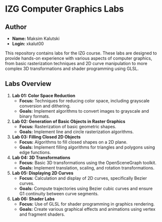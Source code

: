 # IZG Computer Graphics Labs

## Author

- **Name:** Maksim Kalutski
- **Login:** xkalut00

This repository contains labs for the IZG course. These labs are designed to provide hands-on experience with various
aspects of computer graphics, from basic rasterization techniques and 2D curve manipulation to more complex 3D
transformations and shader programming using GLSL.

## Labs Overview

1. **Lab 01: Color Space Reduction**
   - **Focus:** Techniques for reducing color space, including grayscale conversion and dithering.
   - **Goals:** Implement algorithms to convert images to grayscale and binary formats.
2. **Lab 02: Generation of Basic Objects in Raster Graphics**
   - **Focus:** Rasterization of basic geometric shapes.
   - **Goals:** Implement line and circle rasterization algorithms.
3. **Lab 03: Filling Closed 2D Objects**
   - **Focus:** Algorithms to fill closed shapes on a 2D plane.
   - **Goals:** Implement filling algorithms for triangles and polygons using edge functions.
4. **Lab 04: 3D Transformations**
   - **Focus:** Basic 3D transformations using the OpenSceneGraph toolkit.
   - **Goals:** Implement translation, scaling, and rotation transformations.
5. **Lab 05: Displaying 2D Curves**
   - **Focus:** Calculation and display of 2D curves, specifically Bezier curves.
   - **Goals:** Compute trajectories using Bezier cubic curves and ensure G1 continuity between curve segments.
6. **Lab 06: Shader Labs**
    - **Focus:** Use of GLSL for shader programming in graphics rendering.
    - **Goals:** Create various graphical effects and animations using vertex and fragment shaders.
